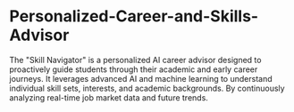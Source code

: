 # Personalized-Career-and-Skills-Advisor
The "Skill Navigator" is a personalized AI career advisor designed to proactively guide students through their academic and early career journeys.   It leverages advanced AI and machine learning to understand individual skill sets, interests, and academic backgrounds. By continuously analyzing real-time job market data and future trends. 
